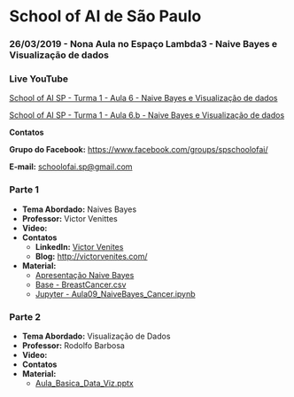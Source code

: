 # School of AI de São Paulo

### 26/03/2019 - Nona Aula no Espaço Lambda3 - Naive Bayes e Visualização de dados

### Live YouTube
[School of AI SP - Turma 1 - Aula 6 - Naive Bayes e Visualização de dados](https://www.youtube.com/watch?v=eHOgblKgLWQ)

[School of AI SP - Turma 1 - Aula 6.b - Naive Bayes e Visualização de dados](https://www.youtube.com/watch?v=qv7Y3r6Ka8M)

**Contatos**

**Grupo do Facebook:** https://www.facebook.com/groups/spschoolofai/

**E-mail:** schoolofai.sp@gmail.com

### Parte 1
  
- **Tema Abordado:** Naives Bayes
- **Professor:** Victor Venittes
- **Video:**
- **Contatos**
  - **LinkedIn:** [Victor Venites](https://www.linkedin.com/in/victor-venites)
  - **Blog:** http://victorvenites.com/
- **Material:** 
  - [Apresentação Naive Bayes](https://github.com/SchoolOfAISaoPaulo/aulas/blob/master/09_aula/01/Aula09.NaiveBayes.VictorVenites.pdf)
  - [Base - BreastCancer.csv](https://github.com/SchoolOfAISaoPaulo/aulas/blob/master/09_aula/01/breastCancer.csv)
  - [Jupyter - Aula09_NaiveBayes_Cancer.ipynb](https://github.com/SchoolOfAISaoPaulo/aulas/blob/master/09_aula/01/Aula09_NaiveBayes_Cancer.ipynb)

### Parte 2

- **Tema Abordado:** Visualização de Dados
- **Professor:** Rodolfo Barbosa
- **Video:** 
- **Contatos** 
- **Material:** 
  - [Aula_Basica_Data_Viz.pptx](https://github.com/SchoolOfAISaoPaulo/aulas/blob/master/09_aula/02/Aula_Basica_Data_Viz.pptx)
